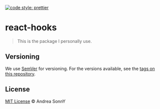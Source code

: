 [![code style: prettier](https://img.shields.io/badge/code_style-prettier-ff69b4.svg?style=flat-square)](https://github.com/prettier/prettier)

# react-hooks

> This is the package I personally use.

## Versioning

We use [SemVer](http://semver.org/) for versioning. For the versions available, see the [tags on this repository](https://github.com/your/project/tags).

## License

[MIT License](https://andreasonny.mit-license.org/2019) © Andrea SonnY
